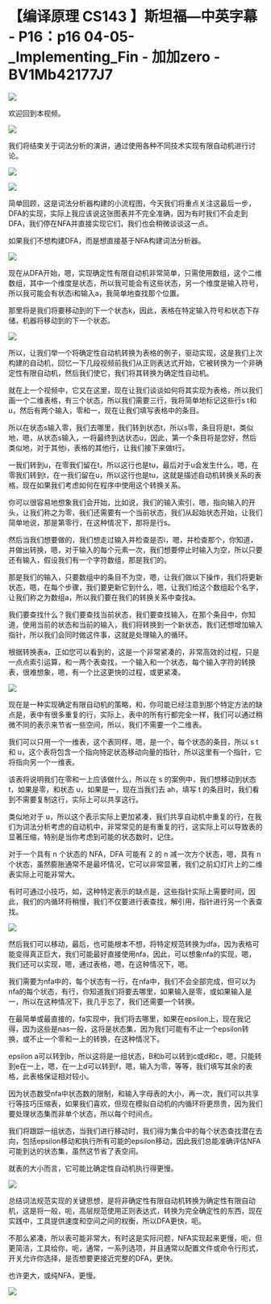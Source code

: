 # 【编译原理 CS143 】斯坦福—中英字幕 - P16：p16 04-05-_Implementing_Fin - 加加zero - BV1Mb42177J7

![](img/f2610bc8e998824b63040533b03589a3_0.png)

欢迎回到本视频。

![](img/f2610bc8e998824b63040533b03589a3_2.png)

我们将结束关于词法分析的演讲，通过使用各种不同技术实现有限自动机进行讨论。

![](img/f2610bc8e998824b63040533b03589a3_4.png)

![](img/f2610bc8e998824b63040533b03589a3_5.png)

简单回顾，这是词法分析器构建的小流程图，今天我们将重点关注这最后一步，DFA的实现，实际上我应该说这张图表并不完全准确，因为有时我们不会走到DFA，我们停在NFA并直接实现它们，我们也会稍微谈谈这一点。

如果我们不想构建DFA，而是想直接基于NFA构建词法分析器。

![](img/f2610bc8e998824b63040533b03589a3_7.png)

现在从DFA开始，嗯，实现确定性有限自动机非常简单，只需使用数组，这个二维数组，其中一个维度是状态，所以我可能会有这些状态，另一个维度是输入符号，所以我可能会有状态i和输入a，我简单地查找那个位置。

那里将是我们将要移动到的下一个状态k，因此，表格在特定输入符号和状态下存储，机器将移动到的下一个状态。



![](img/f2610bc8e998824b63040533b03589a3_9.png)

所以，让我们举一个将确定性自动机转换为表格的例子，驱动实现，这是我们上次构建的自动机，回忆一下几段视频前我们从正则表达式开始，它被转换为一个非确定性有限自动机，然后我们使它，我们将其转换为确定性自动机。

就在上一个视频中，它又在这里，现在让我们谈谈如何将其实现为表格，所以我们画一个二维表格，有三个状态，所以我们需要三行，我将简单地标记这些行s t和u，然后有两个输入，零和一，现在让我们填写表格中的条目。

所以在状态s输入零，我们去哪里，我们转到状态t，所以s零，条目将是t，类似地，嗯，从状态s输入，一将最终到达状态u，因此，第一个条目将是您好，然后类似地，对于其他i，表格的其他行，让我们接下来做t行。

一我们转到u，在零我们留在t，所以这行也是tu，最后对于u会发生什么，嗯，在零我们转到t，在一我们留在u，所以这行也是tu，这就是描述自动机转换关系的表格，现在如果我们考虑如何在程序中使用这个转换关系。

你可以很容易地想象我们会开始，比如说，我们的输入索引，嗯，指向输入的开头，让我们称之为零，我们还需要有一个当前状态，我们从起始状态开始，让我们简单地说，那是第零行，在这种情况下，那将是行s。

然后当我们想要做的，我们想走过输入并检查是否i，嗯，并检查那个，你知道，并做出转换，嗯，对于输入的每个元素一次，我们想要停止时输入为空，所以只要还有输入，假设我们有一个字符数组，那是我们的。

那是我们的输入，只要数组中的条目不为空，嗯，让我们做以下操作，我们将更新状态，嗯，在每个步骤，我们要更新它到什么，嗯，让我们给这个数组起个名字，让我们称之为数组a，所以我们要在我们的转换关系中查找a。

我们要查找什么？我们要查找当前状态，我们要查找输入，在那个条目中，你知道，使用当前的状态和当前的输入，我们将转换到一个新状态，我们还想增加输入指针，所以我们会同时做这件事，这就是处理输入的循环。

根据转换表a，正如您可以看到的，这是一个非常紧凑的，非常高效的过程，只是一点点索引运算，和一两个表查找，一个输入和一个状态，每个输入字符的转换表，很难想象，嗯，有一个比这更快的过程，或更紧凑。



![](img/f2610bc8e998824b63040533b03589a3_11.png)

现在是一种实现确定有限自动机的策略，和，你可能已经注意到那个特定方法的缺点是，表中有很多重复的行，实际上，表中的所有行都完全一样，我们可以通过稍微不同的表示来节省一些空间，所以，我们不需要一个二维表。

我们可以只用一个一维表，这个表同样，嗯，是一个，每个状态的条目，所以 s t 和 u，这个表将包含一个指向特定状态移动向量的指针，所以这里有一个指针，它将指向另一个一维表。

该表将说明我们在零和一上应该做什么，所以在 s 的案例中，我们想移动到状态 t，如果是零，和状态 u，如果是一，现在当我们去 ah，填写 t 的条目时，我们看到不需要复制这行，实际上可以共享这行。

类似地对于 u，所以这个表示实际上更加紧凑，我们共享自动机中重复的行，在我们为词法分析考虑的自动机中，非常常见的是有重复的行，这实际上可以导致表的显著压缩，特别是当你考虑到可能的状态数时，记住。

对于一个具有 n 个状态的 NFA，DFA 可能有 2 的 n 减一次方个状态，嗯，具有 n 个状态，虽然膨胀通常不是最坏情况，它可以非常显著，我们之前幻灯片上的二维表实际上可能非常大。

有时可通过小技巧，如，这种特定表示的缺点是，这些指针实际上需要时间，因此，我们的内循环将稍慢，我们不仅要进行表查找，解引用，指针进行另一个表查找。



![](img/f2610bc8e998824b63040533b03589a3_13.png)

然后我们可以移动，最后，也可能根本不想，将特定规范转换为dfa，因为表格可能变得真正巨大，我们可能最好直接使用nfa，因此，可以想象nfa的实现，嗯，我们还可以实现，嗯，通过表格，嗯，在这种情况下，嗯。

我们需要为nfa中的，每个状态有一行，在nfa中，我们不会全部完成，但可以为nfa的每个状态，有行，你知道我们将要去哪里，如果输入是零，或如果输入是一，所以在这种情况下，我几乎忘了，我们还需要一个转换。

在最简单或最直接的，fa实现中，我们将去哪里，如果在epsilon上，现在我记得，因为这些是nas一般，这将是状态集，因为我们可能有不止一个epsilon转换，或不止一个零和一上的转换，在这种情况下。

epsilon a可以转到b，所以这将是一组状态，B和b可以转到c或d和c，嗯，只能转到e在一上，嗯，在一上d可以转到f，嗯，输入为零，等等，我们填写其余的表格，此表格保证相对较小。

因为状态数受nfa中状态数的限制，和输入字母表的大小，再一次，我们可以共享行等技巧压缩表，如果我们喜欢，但现在模拟自动机的内循环将更昂贵，因为我们要处理状态集而非单个状态，所以每个时间点。

我们将跟踪一组状态，当我们进行移动时，我们得为集合中的每个状态查找潜在去向，包括epsilon移动和执行所有可能的epsilon移动，因此我们总能准确评估NFA可能到达的状态集，虽然这节省了表空间。

就表的大小而言，它可能比确定性自动机执行得更慢。

![](img/f2610bc8e998824b63040533b03589a3_15.png)

总结词法规范实现的关键思想，是将非确定性有限自动机转换为确定性有限自动机，这是将一般，呃，高层规范使用正则表达式，转换为完全确定性的东西，现在实践中，工具提供速度和空间之间的权衡，所以DFA更快，呃。

不那么紧凑，所以表可能非常大，有时这是实际问题，NFA实现起来更慢，呃，但更简洁，工具给你，呃，通常，一系列选项，并且通常以配置文件或命令行形式，开关允许你选择，是否想要更接近完整的DFA，更快。

也许更大，或纯NFA，更慢。

![](img/f2610bc8e998824b63040533b03589a3_17.png)